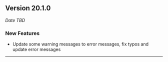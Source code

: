 
## Version 20.1.0
_Date TBD_

### New Features
* Update some warning messages to error messages, fix typos and update error messages

---

